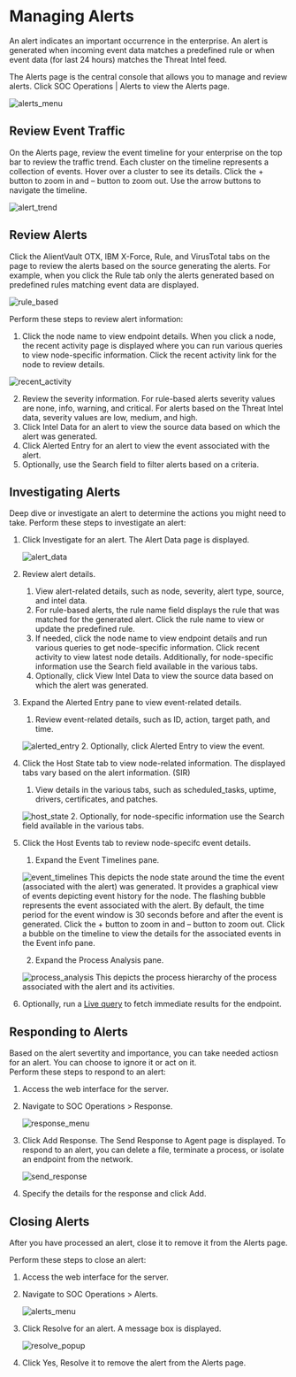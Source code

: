 Managing Alerts
=================================== 
An alert indicates an important occurrence in the enterprise. An alert is generated when incoming event data matches a predefined rule or when event data (for last 24 hours) matches the Threat Intel feed. 

The Alerts page is the central console that allows you to manage and review alerts. Click SOC Operations | Alerts to view the Alerts page.

![alerts_menu](https://github.com/preetpoly/test/blob/pooja/alerts_menu.png)

Review Event Traffic
--------------------
On the Alerts page, review the event timeline for your enterprise on the top bar to review the traffic trend. Each cluster on the timeline represents a collection of events. Hover over a cluster to see its details. Click the + button to zoom in and – button to zoom out. Use the arrow buttons to navigate the timeline.

![alert_trend](https://github.com/preetpoly/test/blob/pooja/alert_trend.png)

Review Alerts 
--------------------
Click the AlientVault OTX, IBM X-Force, Rule, and VirusTotal tabs on the page to review the alerts based on the source generating the alerts. For example, when you click the Rule tab only the alerts generated based on predefined rules matching event data are displayed.

![rule_based](https://github.com/preetpoly/test/blob/pooja/rule_based.png)

Perform these steps to review alert information:
1.	Click the node name to view endpoint details. 
    When you click a node, the recent activity page is displayed where you can run various queries to view node-specific information. Click the recent activity link for the node to review details.
   
   ![recent_activity](https://github.com/preetpoly/test/blob/pooja/recent_activity.png)
    
2.	Review the severity information.
    For rule-based alerts severity values are none, info, warning, and critical. For alerts based on the Threat Intel data, severity values are low, medium, and high. 
3.	Click Intel Data for an alert to view the source data based on which the alert was generated. 
4.	Click Alerted Entry for an alert to view the event associated with the alert.
5.	Optionally, use the Search field to filter alerts based on a criteria.

Investigating Alerts
--------------------
Deep dive or investigate an alert to determine the actions you might need to take. 
Perform these steps to investigate an alert:
1.	Click Investigate for an alert. 
    The Alert Data page is displayed. 
    
     ![alert_data](https://github.com/preetpoly/test/blob/pooja/alert_data.png)
2.	Review alert details.
    1. View alert-related details, such as node, severity, alert type, source, and intel data.
    2.	For rule-based alerts, the rule name field displays the rule that was matched for the generated alert. Click the rule name to view or update the predefined rule. 
    3.	If needed, click the node name to view endpoint details and run various queries to get node-specific information. Click recent activity to view latest node details.  Additionally, for node-specific information use the Search field available in the various tabs.   
    4.	Optionally, click View Intel Data to view the source data based on which the alert was generated. 
3.	Expand the Alerted Entry pane to view event-related details.
    1.	Review event-related details, such as ID, action, target path, and time. 
    
    ![alerted_entry](https://github.com/preetpoly/test/blob/pooja/alerted_entry.png)
    2.	Optionally, click Alerted Entry to view the event. 
4.	Click the Host State tab to view node-related information. The displayed tabs vary based on the alert information.  (SIR)
    1.	View details in the various tabs, such as scheduled_tasks, uptime, drivers, certificates, and patches. 
    
    ![host_state](https://github.com/preetpoly/test/blob/pooja/host_state.png)
    2. Optionally, for node-specific information use the Search field available in the various tabs.
5.  Click the Host Events tab to review node-specifc event details.
    1. Expand the Event Timelines pane.
    
    ![event_timelines](https://github.com/preetpoly/test/blob/pooja/event_timelines.png)
    This depicts the node state around the time the event (associated with the alert) was generated. It provides a graphical view of events depicting event history for the node. The flashing bubble represents the event associated with the alert. By default, the time period for the event window is 30 seconds before and after the event is generated. Click the + button to zoom in and – button to zoom out. Click a bubble on the timeline to view the details for the associated events in the Event info pane.
    
    2. Expand the Process Analysis pane. 
    
    ![process_analysis](https://github.com/preetpoly/test/blob/pooja/process_analysis.png)
    This depicts the process hierarchy of the process associated with the alert and its activities.
    
6.  Optionally, run a [Live query](../Queries_and_packs#live-queries) to fetch immediate results for the endpoint. 

Responding to Alerts
--------------------
Based on the alert severtity and importance, you can take needed actiosn for an alert. You can choose to ignore it or act on it.  
Perform these steps to respond to an alert:
1. Access the web interface for the server.
2. Navigate to SOC Operations > Response. 

   ![response_menu](https://github.com/preetpoly/test/blob/pooja/response_menu.png)
3. Click Add Response. The Send Response to Agent page is displayed. 
   To respond to an alert, you can delete a file, terminate a process, or isolate an endpoint from the network.
   
   ![send_response](https://github.com/preetpoly/test/blob/pooja/send_response.png)
4. Specify the details for the response and click Add.

Closing Alerts
--------------------
After you have processed an alert, close it to remove it from the Alerts page.

Perform these steps to close an alert:
1. Access the web interface for the server.
2. Navigate to SOC Operations > Alerts.
    
   ![alerts_menu](https://github.com/preetpoly/test/blob/pooja/alerts_menu.png)
3. Click Resolve for an alert. 
   A message box is displayed. 
   
   ![resolve_popup](https://github.com/preetpoly/test/blob/pooja/resolve_popup.png)
4. Click Yes, Resolve it to remove the alert from the Alerts page. 

